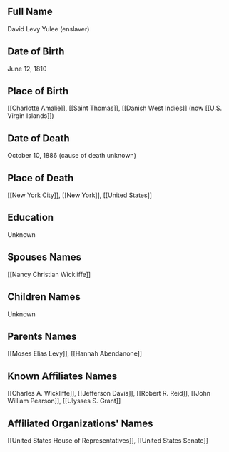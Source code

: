 ## Full Name
David Levy Yulee (enslaver)

## Date of Birth
June 12, 1810

## Place of Birth
[[Charlotte Amalie]], [[Saint Thomas]], [[Danish West Indies]] (now [[U.S. Virgin Islands]])

## Date of Death
October 10, 1886 (cause of death unknown)

## Place of Death
[[New York City]], [[New York]], [[United States]]

## Education
Unknown

## Spouses Names
[[Nancy Christian Wickliffe]]

## Children Names
Unknown

## Parents Names
[[Moses Elias Levy]], [[Hannah Abendanone]]

## Known Affiliates Names
[[Charles A. Wickliffe]], [[Jefferson Davis]], [[Robert R. Reid]], [[John William Pearson]], [[Ulysses S. Grant]]

## Affiliated Organizations' Names
[[United States House of Representatives]], [[United States Senate]]


